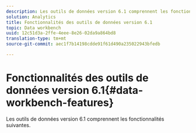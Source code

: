 ```yaml
---
description: Les outils de données version 6.1 comprennent les fonctionnalités suivantes.
solution: Analytics
title: Fonctionnalités des outils de données version 6.1
topic: Data workbench
uuid: 12c51d3a-2ffe-4eee-8e26-02da9a864bd8
translation-type: tm+mt
source-git-commit: aec1f7b14198cdde91f61d490a235022943bfedb

---
```



# Fonctionnalités des outils de données version 6.1{#data-workbench-features}

Les outils de données version 6.1 comprennent les fonctionnalités suivantes.

